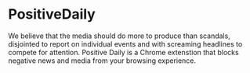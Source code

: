 # PositiveDaily
We believe that the media should do more to produce than scandals, disjointed to report on individual events and with screaming headlines to compete for attention.
Positive Daily is a Chrome extenstion that blocks negative news and media from your browsing experience.


